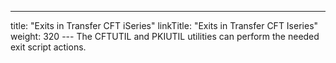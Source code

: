---
title: "Exits in Transfer CFT iSeries"
linkTitle: "Exits in Transfer CFT Iseries"
weight: 320
--- The CFTUTIL and PKIUTIL utilities can perform the needed exit script actions.
